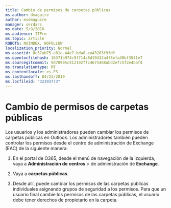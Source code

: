 ```yaml
---
title: Cambio de permisos de carpetas públicas
ms.author: dmaguire
author: msdmaguire
manager: serdars
ms.date: 5/9/2018
ms.audience: ITPro
ms.topic: article
ROBOTS: NOINDEX, NOFOLLOW
localization_priority: Normal
ms.assetid: 0c37ab75-c81c-44e7-bda8-ea43263f9fdf
ms.openlocfilehash: 16371b974c9f714a8d19432a4f8efa30bf3541e7
ms.sourcegitcommit: 9d78905c512192ffc4675468abd2efc5f2e4baf4
ms.translationtype: MT
ms.contentlocale: es-ES
ms.lasthandoff: 04/23/2019
ms.locfileid: "32393773"
---
```

# <a name="changing-public-folder-permissions"></a>Cambio de permisos de carpetas públicas

Los usuarios y los administradores pueden cambiar los permisos de carpetas públicas en Outlook. Los administradores también pueden controlar los permisos desde el centro de administración de Exchange (EAC) de la siguiente manera:
  
1. En el portal de O365, desde el menú de navegación de la izquierda, vaya a **Administración de centros** \> de administración de **Exchange**.
    
2. Vaya a **carpetas públicas**.
    
3. Desde allí, puede cambiar los permisos de las carpetas públicas individuales asignando grupos de seguridad a los permisos. Para que un usuario final cambie los permisos de las carpetas públicas, el usuario debe tener derechos de propietario en la carpeta.
    


